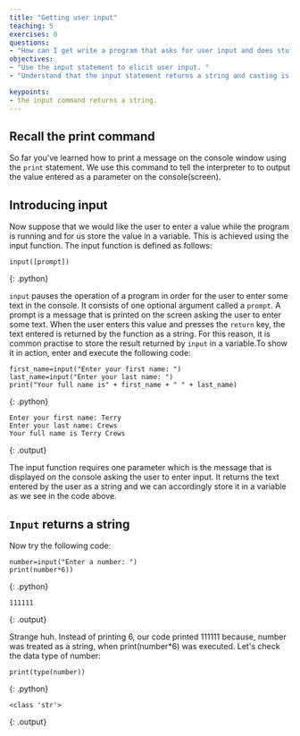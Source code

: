 ```yaml
---
title: "Getting user input"
teaching: 5
exercises: 0
questions:
- "How can I get write a program that asks for user input and does stuff with the input?"
objectives:
- "Use the input statement to elicit user input. "
- "Understand that the input statement returns a string and casting is necessary when the input is to be treated as a different data type."

keypoints:
- the input command returns a string. 
---
```

## Recall the print command

So far you’ve learned how to print a message on the console window using the `print` statement. We use this command to tell the interpreter to to output the value entered as a parameter on the console(screen).   

## Introducing input
Now suppose that we would like the user to enter a value while the program is running and for us store the value in a variable. This is achieved using the input function. The input function is defined as follows:   

~~~
input([prompt])
~~~
{: .python}

`input` pauses the operation of a program in order for the user to enter some text in the console. It consists of one optional argument called a `prompt`. A prompt is a message that is printed on the screen asking the user to enter some text. When the user enters this value and presses the `return` key, the text entered is returned by the function as a string. For this reason, it is common practise to store the result returned by `input` in a variable.To show it in action, enter and execute the following code:   

~~~
first_name=input("Enter your first name: ")
last_name=input("Enter your last name: ")
print("Your full name is" + first_name + " " + last_name)
~~~
{: .python}  
~~~
Enter your first name: Terry
Enter your last name: Crews
Your full name is Terry Crews
~~~
{: .output} 

The input function requires one parameter which is the message that is displayed on the console asking the user to enter input. It returns the text entered by the user as a string and we can accordingly store it in a variable as we see in the code above. 

## `Input` returns a string

Now try the following code:

~~~
number=input("Enter a number: ")
print(number*6))
~~~
{: .python} 
~~~
111111
~~~
{: .output}  
    
Strange huh. Instead of printing 6, our code printed 111111 because, number was treated as a string, when print(number*6) was executed. Let's check the data type of number:  
  
~~~
print(type(number))
~~~
{: .python} 
~~~
<class 'str'>
~~~
{: .output}  


